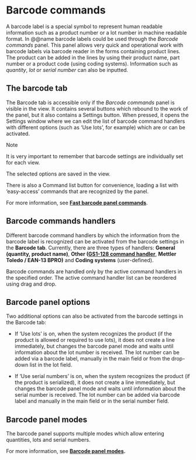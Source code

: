 # Barcode commands


A barcode label is a special symbol to represent human readable information such as a product number or a lot number in machine readable format. In @@name barcode labels could be used through the _Barcode commands_ panel. This panel allows very quick and operational work with barcode labels via barcode reader in the forms containing product lines. The product can be added in the lines by using their product name, part number or a product code (using coding systems). Information such as *quantity*, *lot* or *serial number* can also be inputted.

## The barcode tab

The Barcode tab is accessible only if the _Barcode commands_ panel is visible in the view. It contains several buttons which rebound to the work of the panel, but it also contains a Settings button. When pressed, it opens the Settings window where we can edit the list of barcode command handlers with different options (such as ‘Use lots’, for example) which are or can be activated. 

> [!NOTE] 
> 
> It is very important to remember that barcode settings are individually set for each view. 
> 
> The selected options are saved in the view.

There is also a Command list button for convenience, loading a list with ‘easy-access’ commands that are recognized by the panel. 

For more information, see **[Fast barcode panel commands](https://docs.erp.net/winclient/introduction/barcode-commands/fast-commands.html)**.

## Barcode commands handlers

Different barcode command handlers by which the information from the barcode label is recognized can be activated from the barcode settings in the **Barcode tab**. Currently, there are three types of handlers: **General (quantity, product name)**, **Other ([GS1-128 command handler](https://docs.erp.net/winclient/introduction/barcode-commands/barcode-handler.html)**, **Mettler Toledo / EAN-13 BPRO)** and **Coding systems** (user-defined). 

Barcode commands are handled only by the active command handlers in the specified order. The active command handler list can be reordered using drag and drop.

## Barcode panel options

 Two additional options can also be activated from the barcode settings in the Barcode tab: 
 
- If ‘Use lots’ is on, when the system recognizes the product (if the product is allowed or required to use lots), it does not create a line immediately, but changes the barcode panel mode and waits until information about the lot number is received. The lot number can be added via a barcode label, manually in the main field or from the drop-down list in the lot field.

- If ‘Use serial numbers’ is on, when the system recognizes the product (if the product is serialized), it does not create a line immediately, but changes the barcode panel mode and waits until information about the serial number is received. The lot number can be added via barcode label and manually in the main field or in the serial number field.

## Barcode panel modes

The barcode panel supports multiple modes which allow entering quantities, lots and serial numbers. 

For more information, see **[Barcode panel modes](https://docs.erp.net/winclient/introduction/barcode-commands/barcode-modes/index.html).**
